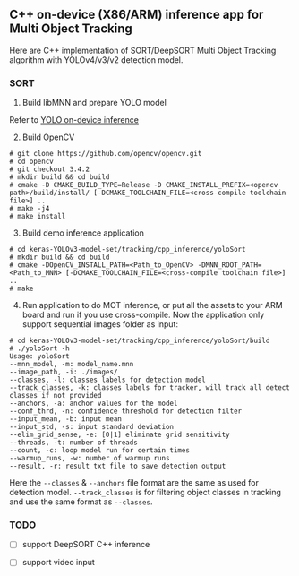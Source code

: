 ## C++ on-device (X86/ARM) inference app for Multi Object Tracking

Here are C++ implementation of SORT/DeepSORT Multi Object Tracking algorithm with YOLOv4/v3/v2 detection model.


### SORT

1. Build libMNN and prepare YOLO model

Refer to [YOLO on-device inference](https://github.com/david8862/keras-YOLOv3-model-set/blob/master/inference/README.md)


2. Build OpenCV
```
# git clone https://github.com/opencv/opencv.git
# cd opencv
# git checkout 3.4.2
# mkdir build && cd build
# cmake -D CMAKE_BUILD_TYPE=Release -D CMAKE_INSTALL_PREFIX=<opencv path>/build/install/ [-DCMAKE_TOOLCHAIN_FILE=<cross-compile toolchain file>] ..
# make -j4
# make install
```

3. Build demo inference application
```
# cd keras-YOLOv3-model-set/tracking/cpp_inference/yoloSort
# mkdir build && cd build
# cmake -DOpenCV_INSTALL_PATH=<Path_to_OpenCV> -DMNN_ROOT_PATH=<Path_to_MNN> [-DCMAKE_TOOLCHAIN_FILE=<cross-compile toolchain file>] ..
# make
```

4. Run application to do MOT inference, or put all the assets to your ARM board and run if you use cross-compile. Now the application only support sequential images folder as input:
```
# cd keras-YOLOv3-model-set/tracking/cpp_inference/yoloSort/build
# ./yoloSort -h
Usage: yoloSort
--mnn_model, -m: model_name.mnn
--image_path, -i: ./images/
--classes, -l: classes labels for detection model
--track_classes, -k: classes labels for tracker, will track all detect classes if not provided
--anchors, -a: anchor values for the model
--conf_thrd, -n: confidence threshold for detection filter
--input_mean, -b: input mean
--input_std, -s: input standard deviation
--elim_grid_sense, -e: [0|1] eliminate grid sensitivity
--threads, -t: number of threads
--count, -c: loop model run for certain times
--warmup_runs, -w: number of warmup runs
--result, -r: result txt file to save detection output
```
Here the `--classes` & `--anchors` file format are the same as used for detection model. `--track_classes` is for filtering object classes in tracking and use the same format as `--classes`.


### TODO
- [ ] support DeepSORT C++ inference
- [ ] support video input

